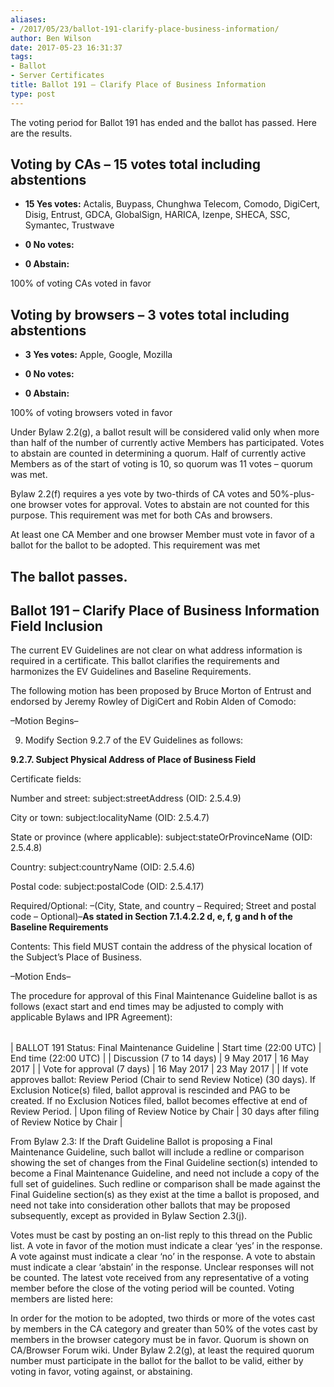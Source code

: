 ```yaml
---
aliases:
- /2017/05/23/ballot-191-clarify-place-business-information/
author: Ben Wilson
date: 2017-05-23 16:31:37
tags:
- Ballot
- Server Certificates
title: Ballot 191 – Clarify Place of Business Information
type: post
---
```


The voting period for Ballot 191 has ended and the ballot has passed. Here are the results.

## Voting by CAs – 15 votes total including abstentions

- **15 Yes votes:** Actalis, Buypass, Chunghwa Telecom, Comodo, DigiCert, Disig, Entrust, GDCA, GlobalSign, HARICA, Izenpe, SHECA, SSC, Symantec, Trustwave

- **0 No votes:**

- **0 Abstain:**

100% of voting CAs voted in favor

## Voting by browsers – 3 votes total including abstentions

- **3 Yes votes:** Apple, Google, Mozilla

- **0 No votes:**

- **0 Abstain:**

100% of voting browsers voted in favor

Under Bylaw 2.2(g), a ballot result will be considered valid only when more than half of the number of currently active Members has participated. Votes to abstain are counted in determining a quorum. Half of currently active Members as of the start of voting is 10, so quorum was 11 votes – quorum was met.

Bylaw 2.2(f) requires a yes vote by two-thirds of CA votes and 50%-plus-one browser votes for approval. Votes to abstain are not counted for this purpose. This requirement was met for both CAs and browsers.

At least one CA Member and one browser Member must vote in favor of a ballot for the ballot to be adopted. This requirement was met

## The ballot passes.

## Ballot 191 – Clarify Place of Business Information Field Inclusion

The current EV Guidelines are not clear on what address information is required in a certificate. This ballot clarifies the requirements and harmonizes the EV Guidelines and Baseline Requirements.

The following motion has been proposed by Bruce Morton of Entrust and endorsed by Jeremy Rowley of DigiCert and Robin Alden of Comodo:

–Motion Begins–

9. Modify Section 9.2.7 of the EV Guidelines as follows:

**9.2.7. Subject Physical Address of Place of Business Field**

Certificate fields:

Number and street: subject:streetAddress (OID: 2.5.4.9)

City or town: subject:localityName (OID: 2.5.4.7)

State or province (where applicable): subject:stateOrProvinceName (OID: 2.5.4.8)

Country: subject:countryName (OID: 2.5.4.6)

Postal code: subject:postalCode (OID: 2.5.4.17)

Required/Optional: –(City, State, and country – Required; Street and postal code – Optional)–__As stated in Section 7.1.4.2.2 d, e, f, g and h of the Baseline Requirements__

Contents: This field MUST contain the address of the physical location of the Subject’s Place of Business.

–Motion Ends–

The procedure for approval of this Final Maintenance Guideline ballot is as follows (exact start and end times may be adjusted to comply with applicable Bylaws and IPR Agreement):

| | | |
| --- | --- | --- |
|
BALLOT 191 Status: Final Maintenance Guideline
|
Start time (22:00 UTC)
|
End time (22:00 UTC)
|
|
Discussion (7 to 14 days)
|
9 May 2017
|
16 May 2017
|
|
Vote for approval (7 days)
|
16 May 2017
|
23 May 2017
|
|
If vote approves ballot: Review Period (Chair to send Review Notice) (30 days). If Exclusion Notice(s) filed, ballot approval is rescinded and PAG to be created. If no Exclusion Notices filed, ballot becomes effective at end of Review Period.
|
Upon filing of Review Notice by Chair
|
30 days after filing of Review Notice by Chair
|

From Bylaw 2.3: If the Draft Guideline Ballot is proposing a Final Maintenance Guideline, such ballot will include a redline or comparison showing the set of changes from the Final Guideline section(s) intended to become a Final Maintenance Guideline, and need not include a copy of the full set of guidelines. Such redline or comparison shall be made against the Final Guideline section(s) as they exist at the time a ballot is proposed, and need not take into consideration other ballots that may be proposed subsequently, except as provided in Bylaw Section 2.3(j).

Votes must be cast by posting an on-list reply to this thread on the Public list. A vote in favor of the motion must indicate a clear ‘yes’ in the response. A vote against must indicate a clear ‘no’ in the response. A vote to abstain must indicate a clear ‘abstain’ in the response. Unclear responses will not be counted. The latest vote received from any representative of a voting member before the close of the voting period will be counted. Voting members are listed here:

In order for the motion to be adopted, two thirds or more of the votes cast by members in the CA category and greater than 50% of the votes cast by members in the browser category must be in favor. Quorum is shown on CA/Browser Forum wiki. Under Bylaw 2.2(g), at least the required quorum number must participate in the ballot for the ballot to be valid, either by voting in favor, voting against, or abstaining.
